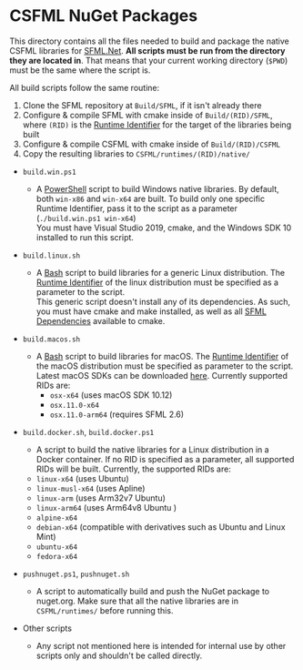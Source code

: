 # CSFML NuGet Packages
This directory contains all the files needed to build and package the native CSFML libraries for [SFML.Net](github.com/SFML/SFML.Net).
**All scripts must be run from the directory they are located in**. 
That means that your current working directory (`$PWD`) must be the same where the script is.

All build scripts follow the same routine:
1. Clone the SFML repository at `Build/SFML`, if it isn't already there
1. Configure & compile SFML with cmake inside of `Build/(RID)/SFML`, where `(RID)` is the [Runtime Identifier](https://docs.microsoft.com/en-us/dotnet/core/rid-catalog) for the target of the libraries being built
1. Configure & compile CSFML with cmake inside of `Build/(RID)/CSFML`
1. Copy the resulting libraries to `CSFML/runtimes/(RID)/native/`


* `build.win.ps1`
    * A [PowerShell](https://github.com/PowerShell/PowerShell) script to build Windows native libraries. By default, both `win-x86` and `win-x64` are built. To build only one specific Runtime Identifier, pass it to the script as a parameter (`./build.win.ps1 win-x64`)  
    You must have Visual Studio 2019, cmake, and the Windows SDK 10 installed to run this script.

* `build.linux.sh`
    * A [Bash](https://www.gnu.org/software/bash/) script to build libraries for a generic Linux distribution. The [Runtime Identifier](https://docs.microsoft.com/en-us/dotnet/core/rid-catalog) of the linux distribution must be specified as a parameter to the script.  
    This generic script doesn't install any of its dependencies. As such, you must have cmake and make installed, as well as all [SFML Dependencies](https://www.sfml-dev.org/tutorials/2.5/compile-with-cmake.php#installing-dependencies) available to cmake.

* `build.macos.sh`
    * A [Bash](https://www.gnu.org/software/bash/) script to build libraries for macOS. The [Runtime Identifier](https://docs.microsoft.com/en-us/dotnet/core/rid-catalog#macos-rids) of the macOS distribution must be specified as parameter to the script. Latest macOS SDKs can be downloaded [here](https://github.com/phracker/MacOSX-SDKs/releases).
    Currently supported RIDs are:
        * `osx-x64` (uses macOS SDK 10.12)
        * `osx.11.0-x64`
        * `osx.11.0-arm64` (requires SFML 2.6)

* `build.docker.sh`, `build.docker.ps1`
    * A script to build the native libraries for a Linux distribution in a Docker container. If no RID is specified as a parameter, all supported RIDs will be built. Currently, the supported RIDs are:
    * `linux-x64` (uses Ubuntu)
    * `linux-musl-x64` (uses Apline)
    * `linux-arm` (uses Arm32v7 Ubuntu)
    * `linux-arm64` (uses Arm64v8 Ubuntu )
    * `alpine-x64`
    * `debian-x64` (compatible with derivatives such as Ubuntu and Linux Mint)
    * `ubuntu-x64`
    * `fedora-x64`

* `pushnuget.ps1`, `pushnuget.sh`
    * A script to automatically build and push the NuGet package to nuget.org. Make sure that all the native libraries are in `CSFML/runtimes/` before running this.

* Other scripts
    * Any script not mentioned here is intended for internal use by other scripts only and shouldn't be called directly.
